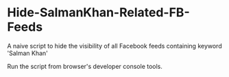 # Hide-SalmanKhan-Related-FB-Feeds
A naive script to hide the visibility of all Facebook feeds containing keyword 'Salman Khan'

Run the script from browser's developer console tools.
